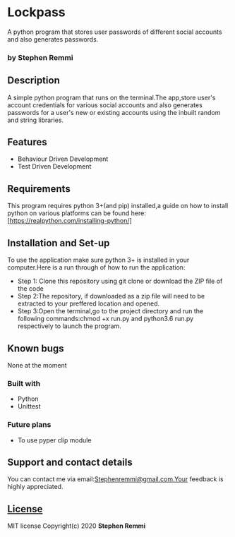 # Lockpass
A python program that stores user passwords of different social accounts and also generates passwords.

### by Stephen Remmi

## Description
A simple python program that runs on the terminal.The app,store user's account credentials for various social accounts and also generates passwords for a user's new or existing accounts using the inbuilt random and string libraries.

## Features
+ Behaviour Driven Development
+ Test Driven Development

## Requirements
This program requires python 3+(and pip) installed,a guide on how to install python on various platforms can be found here:[https://realpython.com/installing-python/]


## Installation and Set-up
To use the application make sure python 3+ is installed in your computer.Here is a run through of how to run the application:
+ Step 1: Clone this repository using git clone or download the ZIP file of the code
+ Step 2:The repository, if downloaded as a zip file will need to be extracted to your preffered location and opened.
+ Step 3:Open the terminal,go to the project directory and run the following commands:chmod +x run.py and python3.6 run.py respectively to launch the program.

## Known bugs
None at the moment

### Built with
+ Python
+ Unittest

### Future plans
+ To use pyper clip module

## Support and contact details
You can contact me via email:Stephenremmi@gmail.com.Your feedback is highly appreciated.

## [License](https://github.com/Stephenremmi/Lockpass/blob/master/LICENSE)
MIT license Copyright(c) 2020 **Stephen Remmi**
